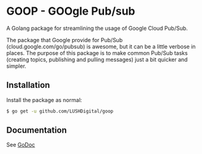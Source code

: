 # GOOP - GOOgle Pub/sub
A Golang package for streamlining the usage of Google Cloud Pub/Sub.

The package that Google provide for Pub/Sub (cloud.google.com/go/pubsub) is awesome,
but it can be a little verbose in places. The purpose of this package is to make common Pub/Sub
tasks (creating topics, publishing and pulling messages) just a bit quicker and simpler.

## Installation
Install the package as normal:
```bash
$ go get -u github.com/LUSHDigital/goop
```

## Documentation
See [GoDoc](https://godoc.org/github.com/LUSHDigital/goop)
